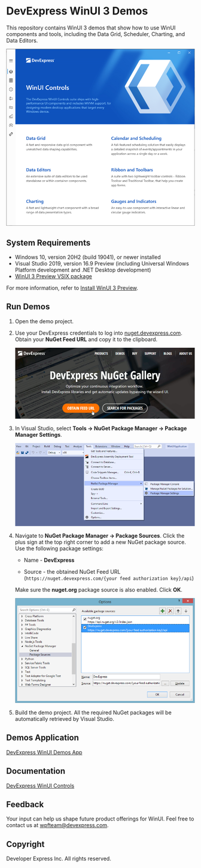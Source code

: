 # DevExpress WinUI 3 Demos

This repository contains WinUI 3 demos that show how to use WinUI components and tools, including the Data Grid, Scheduler, Charting, and Data Editors.

<img src="./images/winui-demos.png">

## System Requirements

* Windows 10, version 20H2 (build 19041), or newer installed
* Visual Studio 2019, version 16.9 Preview (including Universal Windows Platform development and .NET Desktop development)
* [WinUI 3 Preview VSIX package](https://marketplace.visualstudio.com/items?itemName=Microsoft-WinUI.WinUIProjectTemplates)

For more information, refer to [Install WinUI 3 Preview](https://docs.microsoft.com/en-us/windows/apps/winui/winui3/).

## Run Demos

1. Open the demo project.

2. Use your DevExpress credentials to log into [nuget.devexpress.com](nuget.devexpress.com). Obtain your **NuGet Feed URL** and copy it to the clipboard.

    <img src="./images/winui-nuget-gallery.png">

3. In Visual Studio, select **Tools -> NuGet Package Manager -> Package Manager Settings**.

    <img src="./images/package-manager-settings.png">

4. Navigate to **NuGet Package Manager -> Package Sources**. Click the plus sign at the top right corner to add a new NuGet package source. Use the following package settings:

    * Name - **DevExpress**

    * Source - the obtained NuGet Feed URL (`https://nuget.devexpress.com/{your feed authorization key}/api`)

    Make sure the **nuget.org** package source is also enabled. Click **OK**.
    
    <img src="./images/package-sources.png">

5. Build the demo project. All the required NuGet packages will be automatically retrieved by Visual Studio.

## Demos Application

[DevExpress WinUI Demos App](https://demos.devexpress.com/winui/)

## Documentation

[DevExpress WinUI Controls](https://docs.devexpress.com/WinUI/402541/winui-controls)

## Feedback

Your input can help us shape future product offerings for WinUI. Feel free to contact us at wpfteam@devexpress.com.

## Copyright

Developer Express Inc. All rights reserved.

